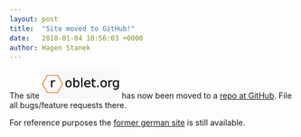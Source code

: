 ```yaml
---
layout: post
title:  "Site moved to GitHub!"
date:   2018-01-04 10:56:03 +0000
author: Hagen Stanek
---
```

The site <img src="/home.png"/> has now been moved to a [repo at GitHub][gh].
File all bugs/feature requests there.

For reference purposes the [former german site][old] is still available.

[gh]:   https://github.com/gubjack/roblet.org
[old]:  /httpdocs
